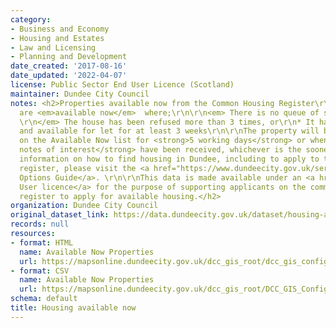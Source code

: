 ```yaml
---
category:
- Business and Economy
- Housing and Estates
- Law and Licensing
- Planning and Development
date_created: '2017-08-16'
date_updated: '2022-04-07'
license: Public Sector End User Licence (Scotland)
maintainer: Dundee City Council
notes: <h2>Properties available now from the Common Housing Register\r\n\r\nProperties
  are <em>available now</em>  where;\r\n\r\n<em> There is no queue of suitable applicants,
  \r\n</em> The house has been refused more than 3 times, or\r\n* It has been empty
  and available for let for at least 3 weeks\r\n\r\nThe property will be advertised
  on the Available Now list for <strong>5 working days</strong> or when <strong>10
  notes of interest</strong> have been received, whichever is the soonest.\r\n\r\nFor
  information on how to find housing in Dundee, including to apply to the common housing
  register, please visit the <a href="https://www.dundeecity.gov.uk/service-area/neighbourhood-services/housing-and-communities/housing-options-dundee">Housing
  Options Guide</a>. \r\n\r\nThis data is made available under an <a href="https://www.ordnancesurvey.co.uk/business-and-government/licensing/licences/osma-end-user-licence.html">End
  User licence</a> for the purpose of supporting applicants on the common housing
  register to apply for available housing.</h2>
organization: Dundee City Council
original_dataset_link: https://data.dundeecity.gov.uk/dataset/housing-available-now
records: null
resources:
- format: HTML
  name: Available Now Properties
  url: https://mapsonline.dundeecity.gov.uk/dcc_gis_root/dcc_gis_config/app_config/availhousing/index.html
- format: CSV
  name: Available Now Properties
  url: https://mapsonline.dundeecity.gov.uk/dcc_gis_root/DCC_GIS_Config/App_Config/AvailHousing/availhousing_csv.ashx
schema: default
title: Housing available now
---
```

